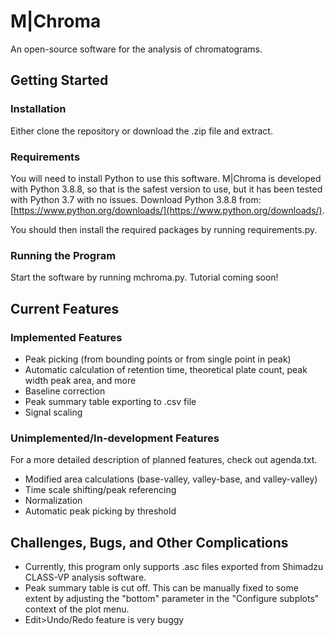# M|Chroma
An open-source software for the analysis of chromatograms.


## Getting Started
### Installation
Either clone the repository or download the .zip file and extract.


### Requirements
You will need to install Python to use this software. M|Chroma is developed
with Python 3.8.8, so that is the safest version to use, but it has been tested
with Python 3.7 with no issues. Download Python 3.8.8 from:
[https://www.python.org/downloads/](https://www.python.org/downloads/).

You should then install the required packages by running requirements.py.


### Running the Program
Start the software by running mchroma.py. Tutorial coming soon!

## Current Features
### Implemented Features
- Peak picking (from bounding points or from single point in peak)
- Automatic calculation of retention time, theoretical plate count, peak width
    peak area, and more
- Baseline correction
- Peak summary table exporting to .csv file
- Signal scaling


### Unimplemented/In-development Features
For a more detailed description of planned features, check out agenda.txt.
- Modified area calculations (base-valley, valley-base, and valley-valley)
- Time scale shifting/peak referencing
- Normalization
- Automatic peak picking by threshold


## Challenges, Bugs, and Other Complications
- Currently, this program only supports .asc files exported from Shimadzu
    CLASS-VP analysis software.
- Peak summary table is cut off. This can be manually fixed to some extent by
    adjusting the "bottom" parameter in the "Configure subplots" context of the
    plot menu.
- Edit>Undo/Redo feature is very buggy

